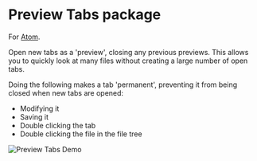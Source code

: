 # Preview Tabs package

For [Atom](https://atom.io/).

Open new tabs as a 'preview', closing any previous previews. This allows you to quickly look at many files without creating
a large number of open tabs.

Doing the following makes a tab 'permanent', preventing it from being closed when new tabs are opened:

* Modifying it
* Saving it
* Double clicking the tab
* Double clicking the file in the file tree

![Preview Tabs Demo](https://cloud.githubusercontent.com/assets/2503289/4603894/bb812df4-517d-11e4-8c48-9f0bc382b465.gif)

